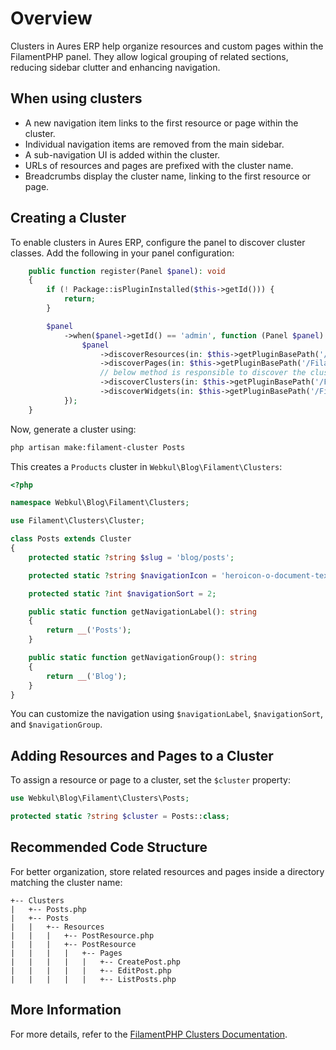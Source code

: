 # Overview

Clusters in Aures ERP help organize resources and custom pages within the FilamentPHP panel. They allow logical grouping of related sections, reducing sidebar clutter and enhancing navigation.

## When using clusters

- A new navigation item links to the first resource or page within the cluster.
- Individual navigation items are removed from the main sidebar.
- A sub-navigation UI is added within the cluster.
- URLs of resources and pages are prefixed with the cluster name.
- Breadcrumbs display the cluster name, linking to the first resource or page.

## Creating a Cluster

To enable clusters in Aures ERP, configure the panel to discover cluster classes. Add the following in your panel configuration:

```php
    public function register(Panel $panel): void
    {
        if (! Package::isPluginInstalled($this->getId())) {
            return;
        }

        $panel
            ->when($panel->getId() == 'admin', function (Panel $panel) {
                $panel
                    ->discoverResources(in: $this->getPluginBasePath('/Filament/Resources'), for: 'Webkul\\Blog\\Filament\\Resources')
                    ->discoverPages(in: $this->getPluginBasePath('/Filament/Pages'), for: 'Webkul\\Blog\\Filament\\Pages')
                    // below method is responsible to discover the clusters form blog plugin.
                    ->discoverClusters(in: $this->getPluginBasePath('/Filament/Clusters'), for: 'Webkul\\Blog\\Filament\\Clusters')
                    ->discoverWidgets(in: $this->getPluginBasePath('/Filament/Widgets'), for: 'Webkul\\Blog\\Filament\\Widgets');
            });
    }
```

Now, generate a cluster using:

```sh
php artisan make:filament-cluster Posts
```

This creates a `Products` cluster in `Webkul\Blog\Filament\Clusters`:

```php
<?php

namespace Webkul\Blog\Filament\Clusters;

use Filament\Clusters\Cluster;

class Posts extends Cluster
{
    protected static ?string $slug = 'blog/posts';

    protected static ?string $navigationIcon = 'heroicon-o-document-text';

    protected static ?int $navigationSort = 2;

    public static function getNavigationLabel(): string
    {
        return __('Posts');
    }

    public static function getNavigationGroup(): string
    {
        return __('Blog');
    }
}
```

You can customize the navigation using `$navigationLabel`, `$navigationSort`, and `$navigationGroup`.

## Adding Resources and Pages to a Cluster

To assign a resource or page to a cluster, set the `$cluster` property:

```php
use Webkul\Blog\Filament\Clusters\Posts;

protected static ?string $cluster = Posts::class;
```

## Recommended Code Structure

For better organization, store related resources and pages inside a directory matching the cluster name:

```
+-- Clusters
|   +-- Posts.php
|   +-- Posts
|   |   +-- Resources
|   |   |   +-- PostResource.php
|   |   |   +-- PostResource
|   |   |   |   +-- Pages
|   |   |   |   |   +-- CreatePost.php
|   |   |   |   |   +-- EditPost.php
|   |   |   |   |   +-- ListPosts.php
```

## More Information

For more details, refer to the [FilamentPHP Clusters Documentation](https://filamentphp.com/docs/3.x/panels/clusters).
